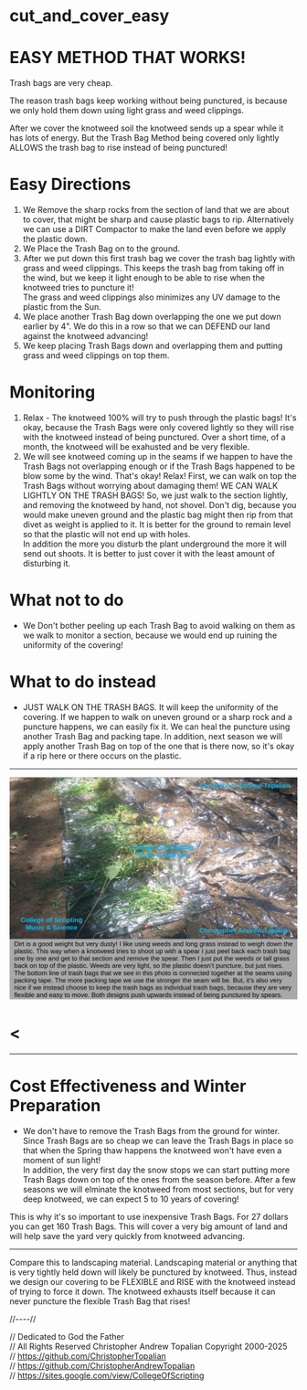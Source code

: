 # cut_and_cover_easy

# EASY METHOD THAT WORKS!
Trash bags are very cheap.

The reason trash bags keep working without being punctured, is because we only hold them down using light grass and weed clippings.  

After we cover the knotweed soil the knotweed sends up a spear while it has lots of energy. But the Trash Bag Method being covered only lightly ALLOWS the trash bag to rise instead of being punctured!  

# Easy Directions
1. We Remove the sharp rocks from the section of land that we are about to cover, that might be sharp and cause plastic bags to rip. Alternatively we can use a DIRT Compactor to make the land even before we apply the plastic down.  
2. We Place the Trash Bag on to the ground.  
3. After we put down this first trash bag we cover the trash bag lightly with grass and weed clippings. This keeps the trash bag from taking off in the wind, but we keep it light enough to be able to rise when the knotweed tries to puncture it!  
The grass and weed clippings also minimizes any UV damage to the plastic from the Sun.  
4. We place another Trash Bag down overlapping the one we put down earlier by 4". We do this in a row so that we can DEFEND our land against the knotweed advancing!  
5. We keep placing Trash Bags down and overlapping them and putting grass and weed clippings on top them.  

# Monitoring
1. Relax - The knotweed 100% will try to push through the plastic bags! It's okay, because the Trash Bags were only covered lightly so they will rise with the knotweed instead of being punctured. Over a short time, of a month, the knotweed will be exahusted and be very flexible.  
2. We will see knotweed coming up in the seams if we happen to have the Trash Bags not overlapping enough or if the Trash Bags happened to be blow some by the wind. That's okay! Relax! 
First, we can walk on top the Trash Bags without worrying about damaging them!
WE CAN WALK LIGHTLY ON THE TRASH BAGS!
So, we just walk to the section lightly, and removing the knotweed by hand, not shovel. Don't dig, because you would make uneven ground and the plastic bag might then rip from that divet as weight is applied to it. It is better for the ground to remain level so that the plastic will not end up with holes.  
In addition the more you disturb the plant underground the more it will send out shoots. It is better to just cover it with the least amount of disturbing it.  

# What not to do
* We Don't bother peeling up each Trash Bag to avoid walking on them as we walk to monitor a section, because we would end up ruining the uniformity of the covering!
# What to do instead
* JUST WALK ON THE TRASH BAGS. It will keep the uniformity of the covering. If we happen to walk on uneven ground or a sharp rock and a puncture happens, we can easily fix it. We can heal the puncture using another Trash Bag and packing tape. In addition, next season we will apply another Trash Bag on top of the one that is there now, so it's okay if a rip here or there occurs on the plastic.  

--- 

![plastic_trash_bags_covered_by_dirt_or_weeds](textures/plastic_trash_bags_covered_by_dirt_or_weeds.png)  

# < 

---

# Cost Effectiveness and Winter Preparation
* We don't have to remove the Trash Bags from the ground for winter. Since Trash Bags are so cheap we can leave the Trash Bags in place so that when the Spring thaw happens the knotweed won't have even a moment of sun light!  
In addition, the very first day the snow stops we can start putting more Trash Bags down on top of the ones from the season before. After a few seasons we will elminate the knotweed from most sections, but for very deep knotweed, we can expect 5 to 10 years of covering!

This is why it's so important to use inexpensive Trash Bags. For 27 dollars you can get 160 Trash Bags. 
This will cover a very big amount of land and will help save the yard very quickly from knotweed advancing.  

---

Compare this to landscaping material. Landscaping material or anything that is very tightly held down will likely be punctured by knotweed.
Thus, instead we design our covering to be FLEXIBLE and RISE with the knotweed instead of trying to force it down.  The knotweed exhausts itself because it can never puncture the flexible Trash Bag that rises! 


//----//

// Dedicated to God the Father  
// All Rights Reserved Christopher Andrew Topalian Copyright 2000-2025  
// https://github.com/ChristopherTopalian  
// https://github.com/ChristopherAndrewTopalian  
// https://sites.google.com/view/CollegeOfScripting

